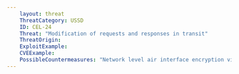```yaml
---
    layout: threat
    ThreatCategory: USSD
    ID: CEL-24
    Threat: "Modification of requests and responses in transit"
    ThreatOrigin:
    ExploitExample:
    CVEExample:
    PossibleCountermeasures: "Network level air interface encryption via the MNO"
---
```

